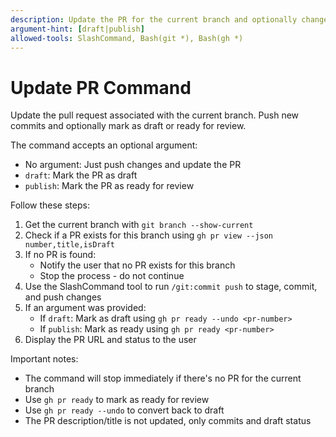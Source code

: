 ```yaml
---
description: Update the PR for the current branch and optionally change draft status
argument-hint: [draft|publish]
allowed-tools: SlashCommand, Bash(git *), Bash(gh *)
---
```


# Update PR Command

Update the pull request associated with the current branch. Push new commits and optionally mark as draft or ready for review.

The command accepts an optional argument:
- No argument: Just push changes and update the PR
- `draft`: Mark the PR as draft
- `publish`: Mark the PR as ready for review

Follow these steps:
1. Get the current branch with `git branch --show-current`
2. Check if a PR exists for this branch using `gh pr view --json number,title,isDraft`
3. If no PR is found:
   - Notify the user that no PR exists for this branch
   - Stop the process - do not continue
4. Use the SlashCommand tool to run `/git:commit push` to stage, commit, and push changes
5. If an argument was provided:
   - If `draft`: Mark as draft using `gh pr ready --undo <pr-number>`
   - If `publish`: Mark as ready using `gh pr ready <pr-number>`
6. Display the PR URL and status to the user

Important notes:
- The command will stop immediately if there's no PR for the current branch
- Use `gh pr ready` to mark as ready for review
- Use `gh pr ready --undo` to convert back to draft
- The PR description/title is not updated, only commits and draft status
